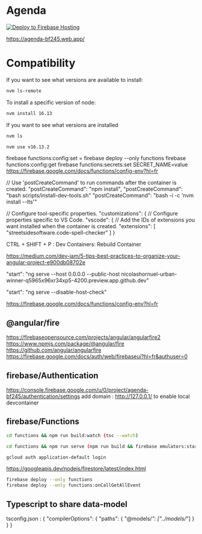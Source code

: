 # Agenda

[![Deploy to Firebase Hosting](https://github.com/nicolashornuel/agenda/actions/workflows/manual.yml/badge.svg)](https://github.com/nicolashornuel/agenda/actions/workflows/manual.yml)

https://agenda-bf245.web.app/

# Compatibility

If you want to see what versions are available to install:
```sh
nvm ls-remote
```

To install a specific version of node:
```sh
nvm install 16.13
```

If you want to see what versions are installed
```sh
nvm ls
```
```sh
nvm use v16.13.2
```

firebase functions:config:set <key>=<value>
firebase deploy --only functions
firebase functions:config:get
firebase functions:secrets:set SECRET_NAME=value
https://firebase.google.com/docs/functions/config-env?hl=fr

// Use 'postCreateCommand' to run commands after the container is created.
"postCreateCommand": "npm install",
"postCreateCommand": "bash scripts/install-dev-tools.sh"
"postCreateCommand": "bash -i -c 'nvm install --lts'"


  // Configure tool-specific properties.
  "customizations": {
    // Configure properties specific to VS Code.
    "vscode": {
      // Add the IDs of extensions you want installed when the container is created.
      "extensions": [
        "streetsidesoftware.code-spell-checker"
      ]
    }

CTRL + SHIFT + P : Dev Containers: Rebuild Container

https://medium.com/dev-jam/5-tips-best-practices-to-organize-your-angular-project-e900db08702e

"start": "ng serve --host 0.0.0.0 --public-host nicolashornuel-urban-winner-q5965x96xr34xp5-4200.preview.app.github.dev"

"start": "ng serve --disable-host-check"
  
  https://firebase.google.com/docs/functions/config-env?hl=fr

## @angular/fire
https://firebaseopensource.com/projects/angular/angularfire2
https://www.npmjs.com/package/@angular/fire
https://github.com/angular/angularfire
https://firebase.google.com/docs/auth/web/firebaseui?hl=fr&authuser=0

## firebase/Authentication

https://console.firebase.google.com/u/0/project/agenda-bf245/authentication/settings
add domain : http://127.0.0.1/ to enable local devcontainer

## firebase/Functions
```sh
cd functions && npm run build:watch (tsc --watch)
```
```sh
cd functions && npm run serve (npm run build && firebase emulators:start --only functions)
```
```sh
gcloud auth application-default login
```
https://googleapis.dev/nodejs/firestore/latest/index.html

```sh
firebase deploy --only functions
firebase deploy --only functions:onCallGetAllEvent
```

## Typescript to share data-model
tsconfig.json : 
{ "compilerOptions":
  { "paths": 
    { 
      "@models/*": ["../models/*"]
      }
  }
}